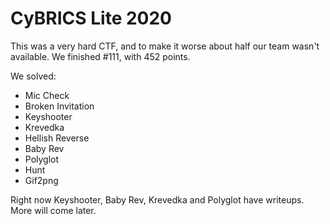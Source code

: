 # CyBRICS Lite 2020

This was a very hard CTF, and to make it worse about half our team wasn't available.
We finished #111, with 452 points.

We solved:
* Mic Check
* Broken Invitation
* Keyshooter
* Krevedka
* Hellish Reverse
* Baby Rev
* Polyglot
* Hunt
* Gif2png

Right now Keyshooter, Baby Rev, Krevedka and Polyglot have writeups. More will come later.
